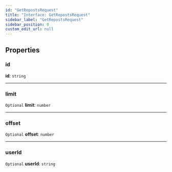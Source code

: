```yaml
---
id: "GetRepostsRequest"
title: "Interface: GetRepostsRequest"
sidebar_label: "GetRepostsRequest"
sidebar_position: 0
custom_edit_url: null
---
```


## Properties

### id

 **id**: `string`

___

### limit

 `Optional` **limit**: `number`

___

### offset

 `Optional` **offset**: `number`

___

### userId

 `Optional` **userId**: `string`
